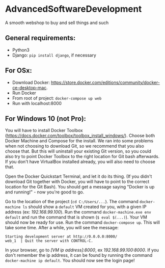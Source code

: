 # AdvancedSoftwareDevelopment
A smooth webshop to buy and sell things and such

## General requirements:
- Python3
- Django: `pip install django`, if necessary 

## For OSx:
- Download Docker: https://store.docker.com/editions/community/docker-ce-desktop-mac.
- Run Docker
- From root of project: `docker-compose up web` 
- Run with localhost:8000 

## For Windows 10 (not Pro):
You will have to install Docker Toolbox (https://docs.docker.com/toolbox/toolbox_install_windows/). 
Choose both Docker Machine and Compose for the install. We ran into some problems when not choosing to download Git, so we recommend that you also choose that. But this will uninstall your existing Git version, so you could also try to point Docker Toolbox to the right location for Git bash afterwards. If you don't have VirtualBox installed already, you will also need to choose that.

Open the Docker Quickstart Terminal, and let it do its thing. (If you didn't download Git together with Docker, you will have to point to the correct location for the Git Bash). You should get a message saying "Docker is up and running!" - now you're good to go.

Go to the location of the project (`cd C:/Users/...`). The command `docker-machine ls` should show a `default` VM created for you, with a given IP address (ex: *192.168.99.100*). Run the command `docker-machine.exe env default` and run the command that is shown (`$ eval $(...)`). Your VM should now be ready for use. 
Run the command `docker-compose up`. This will take some time. After a while, you will see the message:

`Starting development server at http://0.0.0.0:8000/`  
`web_1  | Quit the server with CONTROL-C. `
 
In your browser, go to *[VM ip address]:8000*, ex *192.168.99.100:8000*. If you don't remember the ip address, it can be found by running the command `docker-machine ip default`. You should now see the login page!
